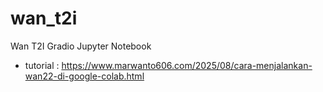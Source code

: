 # wan_t2i
Wan T2I Gradio Jupyter Notebook
- tutorial : https://www.marwanto606.com/2025/08/cara-menjalankan-wan22-di-google-colab.html
